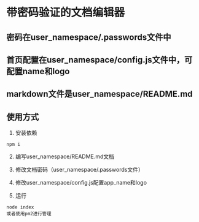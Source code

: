 # 带密码验证的文档编辑器

## 密码在user_namespace/.passwords文件中

## 首页配置在user_namespace/config.js文件中，可配置name和logo

## markdown文件是user_namespace/README.md


## 使用方式

1. 安装依赖
```
npm i
```

2. 编写user_namespace/README.md文档

3. 修改文档密码（user_namespace/.passwords文件）

4. 修改user_namespace/config.js配置app_name和logo

5. 运行
```
node index
或者使用pm2进行管理
```
